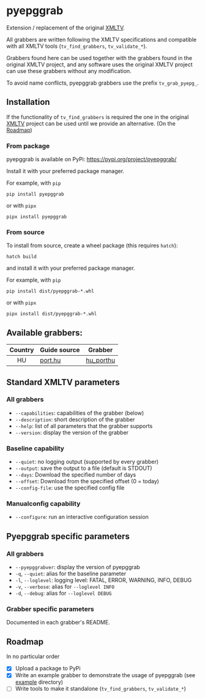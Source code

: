 # pyepggrab

Extension / replacement of the original [XMLTV][xmltv].

All grabbers are written following the XMLTV specifications and compatible 
with all XMLTV tools (`tv_find_grabbers`, `tv_validate_*`).

Grabbers found here can be used together with the grabbers found in the
original XMLTV project, and any software uses the original XMLTV project
can use these grabbers without any modification.

To avoid name conflicts, pyepggrab grabbers use the prefix `tv_grab_pyepg_`.

## Installation

If the functionality of `tv_find_grabbers` is required the one in the
original [XMLTV][xmltv] project can be used until we provide an alternative.
(On the [Roadmap](#roadmap))

### From package

pyepggrab is available on PyPi: https://pypi.org/project/pyepggrab/

Install it with your preferred package manager.

For example, with `pip`
```
pip install pyepggrab
```

or with `pipx`
```
pipx install pyepggrab
```

### From source

To install from source, create a wheel package (this requires `hatch`):

```
hatch build
```

and install it with your preferred package manager.

For example, with `pip`
```
pip install dist/pyepggrab-*.whl
```

or with `pipx`
```
pipx install dist/pyepggrab-*.whl
```

## Available grabbers:

| Country | Guide source      | Grabber                |
|:-------:|-------------------|------------------------|
| HU      | [port.hu][porthu] | [hu_porthu][hu_porthu] |

[porthu]: https://port.hu
[hu_porthu]: pyepggrab/grabbers/hu_porthu

## Standard XMLTV parameters

### All grabbers

- `--capabilities`: capabilities of the grabber (below)
- `--description`: short description of the grabber
- `--help`: list of all parameters that the grabber supports
- `--version`: display the version of the grabber

### Baseline capability 

- `--quiet`: no logging output (supported by every grabber)
- `--output`: save the output to a file (default is STDOUT)
- `--days`: Download the specified number of days
- `--offset`: Download from the specified offset (0 = today)
- `--config-file`: use the specified config file

### Manualconfig capability 

- `--configure`: run an interactive configuration session

## Pyepggrab specific parameters

### All grabbers

- `--pyepggrabver`: display the version of pyepggrab
- `-q`, `--quiet`: alias for the baseline parameter
- `-l`, `--loglevel`: logging level: FATAL, ERROR, WARNING, INFO, DEBUG
- `-v`, `--verbose`: alias for `--loglevel INFO`
- `-d`, `--debug`: alias for `--loglevel DEBUG`

### Grabber specific parameters

Documented in each grabber's README.

## Roadmap

In no particular order

- [x] Upload a package to PyPi
- [x] Write an example grabber to demonstrate the usage of pyepggrab (see [example](example) directory)
- [ ] Write tools to make it standalone (`tv_find_grabbers`, `tv_validate_*`)

[xmltv]: https://github.com/XMLTV/xmltv